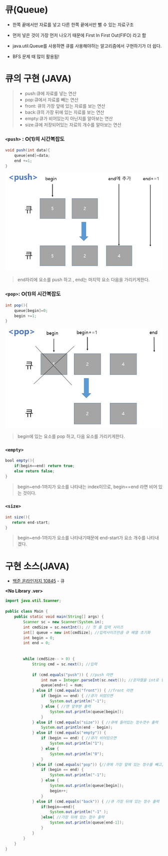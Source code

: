 # 큐(Queue)

- 한쪽 끝에서만 자료를 넣고 다른 한쪽 끝에서만 뺄 수 있는 자료구조

- 먼저 넣은 것이 가장 먼저 나오기 때문에 First In First Out(FIFO) 라고 함

- java.util.Queue를 사용하면 큐를 사용해야하는 알고리즘에서 구현하기가 더 쉽다.
- BFS 문제 때 많이 활용됨!

# 큐의 구현 (JAVA)

> - push:큐에 자료를 넣는 연산
> - pop:큐에서 자료를 빼는 연산
> - front: 큐의 가장 앞에 있는 자료를 보는 연산
> - back:큐의 가장 뒤에 있는 자료를 보는 연산
> - empty:큐가 비어있는지 아닌지를 알아보는 연산
> - size:큐에 저장되어있는 자료의 개수를 알아보는 연산

### `<push>` : O(1)의 시간복잡도

```java
void push(int data){
    queue[end]=data;
    end +=1;
}
```

![img1](image/queue_img1.JPG)

> end자리에 요소를 push 하고 , end는 마지막 요소 다음을 가리키게한다.

### `<pop>`: O(1)의 시간복잡도

```java
int pop(){
    queue[begin]=0;
    begin +=1;
}
```

![img2](image/queue_img2.JPG)

> begin에 있는 요소를 pop 하고, 다음 요소를 가리키게한다.

### `<empty>`

```java
bool empty(){
    if(begin==end) return true;
    else return false;
}
```

> begin~end-1까지가 요소를 나타내는 index이므로, begin==end 라면 비어 있는 것이다.

### `<size>`

```java
int size(){
   return end-start;
}
```

> begin~end-1까지가 요소를 나타내기때문에 end-start가 요소 개수를 나타내겠다.

# 구현 소스(JAVA)

- [백준 온라인저지 10845](https://www.acmicpc.net/problem/10845) - 큐

**<No Library .ver>**

```java
import java.util.Scanner;

public class Main {
    public static void main(String[] args) {
        Scanner sc = new Scanner(System.in);
        int cmdSize = sc.nextInt(); // 첫 줄 입력 사이즈
        int[] queue = new int[cmdSize]; //입력사이즈만큼 큐 배열 초기화
        int begin = 0;
        int end = 0;


        while (cmdSize-- > 0) {
            String cmd = sc.next(); //입력

            if (cmd.equals("push")) { //push 라면
                int num = Integer.parseInt(sc.next()); //문자열을 int로 형변환
                queue[end++] = num;
            } else if (cmd.equals("front")) { //front 라면
                if (begin == end) { //큐가 비었으면
                    System.out.println("-1");
                } else { //맨 앞부분 출력
                    System.out.println(queue[begin]);
                }
            } else if (cmd.equals("size")) { //큐에 들어있는 정수갯수 출력
                System.out.println(end - begin);
            } else if (cmd.equals("empty")) {
                if (begin == end) { //큐가 비어있으면
                    System.out.println("1");
                } else {
                    System.out.println("0");
                }
            } else if (cmd.equals("pop")) {//큐에 가장 앞에 있는 정수를 빼고, 그 수를 출력
                if (begin == end) {
                    System.out.println("-1");
                } else {
                    System.out.println(queue[begin]);
                    begin++;
                }
            } else if (cmd.equals("back")) { //큐 가장 뒤에 있는 정수 출력
                if(begin==end){
                    System.out.println("-1" );
                }else{ //가장 뒤에 있는 정수 출력
                    System.out.println(queue[end-1]);
                }
            }
        }
    }
}
```
